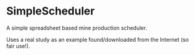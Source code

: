 # SimpleScheduler
A simple spreadsheet based mine production scheduler.

Uses a real study as an example found/downloaded from the Internet (so fair use!).
